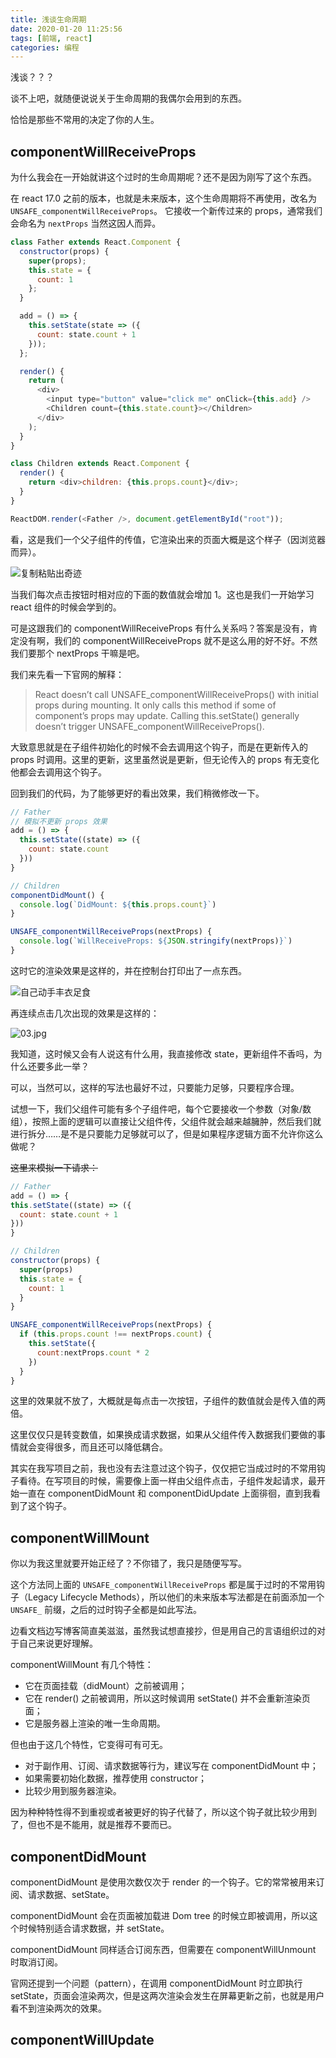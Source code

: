 ```yaml
---
title: 浅谈生命周期
date: 2020-01-20 11:25:56
tags: [前端, react]
categories: 编程
---
```


浅谈？？？

谈不上吧，就随便说说关于生命周期的我偶尔会用到的东西。

恰恰是那些不常用的决定了你的人生。

<!-- more -->

## componentWillReceiveProps

为什么我会在一开始就讲这个过时的生命周期呢？还不是因为刚写了这个东西。

在 react 17.0 之前的版本，也就是未来版本，这个生命周期将不再使用，改名为 `UNSAFE_componentWillReceiveProps`。 它接收一个新传过来的 props，通常我们会命名为 `nextProps` 当然这因人而异。

```js
class Father extends React.Component {
  constructor(props) {
    super(props);
    this.state = {
      count: 1
    };
  }

  add = () => {
    this.setState(state => ({
      count: state.count + 1
    }));
  };

  render() {
    return (
      <div>
        <input type="button" value="click me" onClick={this.add} />
        <Children count={this.state.count}></Children>
      </div>
    );
  }
}

class Children extends React.Component {
  render() {
    return <div>children: {this.props.count}</div>;
  }
}

ReactDOM.render(<Father />, document.getElementById("root"));
```

看，这是我们一个父子组件的传值，它渲染出来的页面大概是这个样子（因浏览器而异）。

![复制粘贴出奇迹](will-receive-props-01.jpg)

当我们每次点击按钮时相对应的下面的数值就会增加 1。这也是我们一开始学习 react 组件的时候会学到的。

可是这跟我们的 componentWillReceiveProps 有什么关系吗？答案是没有，肯定没有啊，我们的 componentWillReceiveProps 就不是这么用的好不好。不然我们要那个 nextProps 干嘛是吧。

我们来先看一下官网的解释：

> React doesn’t call UNSAFE_componentWillReceiveProps() with initial props during mounting. It only calls this method if some of component’s props may update. Calling this.setState() generally doesn’t trigger UNSAFE_componentWillReceiveProps().

大致意思就是在子组件初始化的时候不会去调用这个钩子，而是在更新传入的 props 时调用。这里的更新，这里虽然说是更新，但无论传入的 props 有无变化他都会去调用这个钩子。

回到我们的代码，为了能够更好的看出效果，我们稍微修改一下。

```js
// Father
// 模拟不更新 props 效果
add = () => {
  this.setState((state) => ({
    count: state.count
  }))
}

// Children
componentDidMount() {
  console.log(`DidMount: ${this.props.count}`)
}

UNSAFE_componentWillReceiveProps(nextProps) {
  console.log(`WillReceiveProps: ${JSON.stringify(nextProps)}`)
}
```

这时它的渲染效果是这样的，并在控制台打印出了一点东西。

![自己动手丰衣足食](will-receive-props-02.jpg)

再连续点击几次出现的效果是这样的：

![03.jpg](will-receive-props-03.jpg)

我知道，这时候又会有人说这有什么用，我直接修改 state，更新组件不香吗，为什么还要多此一举？

可以，当然可以，这样的写法也最好不过，只要能力足够，只要程序合理。

试想一下，我们父组件可能有多个子组件吧，每个它要接收一个参数（对象/数组），按照上面的逻辑可以直接让父组件传，父组件就会越来越臃肿，然后我们就进行拆分……是不是只要能力足够就可以了，但是如果程序逻辑方面不允许你这么做呢？

~~这里来模拟一下请求：~~

```js
// Father
add = () => {
this.setState((state) => ({
  count: state.count + 1
}))
}

// Children
constructor(props) {
  super(props)
  this.state = {
    count: 1
  }
}

UNSAFE_componentWillReceiveProps(nextProps) {
  if (this.props.count !== nextProps.count) {
    this.setState({
      count:nextProps.count * 2
    })
  }
}
```

这里的效果就不放了，大概就是每点击一次按钮，子组件的数值就会是传入值的两倍。

这里仅仅只是转变数值，如果换成请求数据，如果从父组件传入数据我们要做的事情就会变得很多，而且还可以降低耦合。

其实在我写项目之前，我也没有去注意过这个钩子，仅仅把它当成过时的不常用钩子看待。在写项目的时候，需要像上面一样由父组件点击，子组件发起请求，最开始一直在 componentDidMount 和 componentDidUpdate 上面徘徊，直到我看到了这个钩子。

## componentWillMount

你以为我这里就要开始正经了？不你错了，我只是随便写写。

这个方法同上面的 `UNSAFE_componentWillReceiveProps` 都是属于过时的不常用钩子（Legacy Lifecycle Methods），所以他们的未来版本写法都是在前面添加一个 `UNSAFE_` 前缀，之后的过时钩子全都是如此写法。

边看文档边写博客简直美滋滋，虽然我试想直接抄，但是用自己的言语组织过的对于自己来说更好理解。

componentWillMount 有几个特性：

* 它在页面挂载（didMount）之前被调用；
* 它在 render() 之前被调用，所以这时候调用 setState() 并不会重新渲染页面；
* 它是服务器上渲染的唯一生命周期。

但也由于这几个特性，它变得可有可无。

* 对于副作用、订阅、请求数据等行为，建议写在 componentDidMount 中；
* 如果需要初始化数据，推荐使用 constructor；
* 比较少用到服务器渲染。

因为种种特性得不到重视或者被更好的钩子代替了，所以这个钩子就比较少用到了，但也不是不能用，就是推荐不要而已。

## componentDidMount

componentDidMount 是使用次数仅次于 render 的一个钩子。它的常常被用来订阅、请求数据、setState。

componentDidMount 会在页面被加载进 Dom tree 的时候立即被调用，所以这个时候特别适合请求数据，并 setState。

componentDidMount 同样适合订阅东西，但需要在 componentWillUnmount 时取消订阅。

官网还提到一个问题（pattern），在调用 componentDidMount 时立即执行 setState，页面会渲染两次，但是这两次渲染会发生在屏幕更新之前，也就是用户看不到渲染两次的效果。

## componentWillUpdate